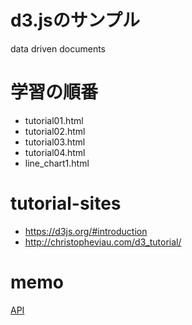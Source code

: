 # d3.jsのサンプル
data driven documents

# 学習の順番
- tutorial01.html
- tutorial02.html
- tutorial03.html
- tutorial04.html
- line_chart1.html

# tutorial-sites
* https://d3js.org/#introduction
* http://christopheviau.com/d3_tutorial/

# memo
[API](API.md)

